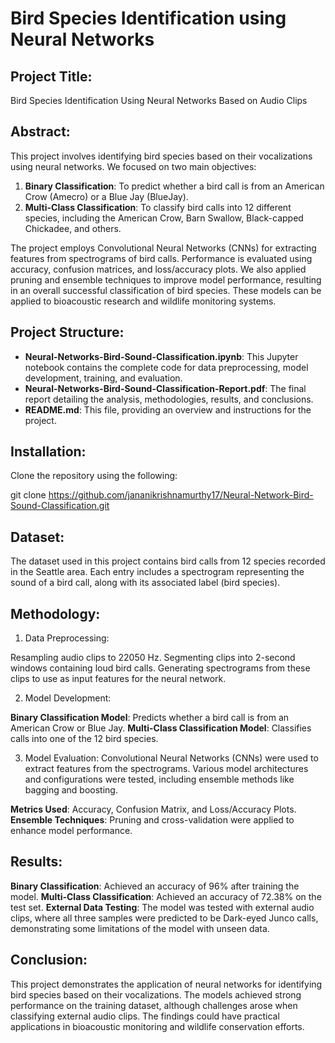 # Bird Species Identification using Neural Networks

## Project Title:
Bird Species Identification Using Neural Networks Based on Audio Clips

## Abstract:
This project involves identifying bird species based on their vocalizations using neural networks. We focused on two main objectives:
1. **Binary Classification**: To predict whether a bird call is from an American Crow (Amecro) or a Blue Jay (BlueJay).
2. **Multi-Class Classification**: To classify bird calls into 12 different species, including the American Crow, Barn Swallow, Black-capped Chickadee, and others.
   
The project employs Convolutional Neural Networks (CNNs) for extracting features from spectrograms of bird calls. Performance is evaluated using accuracy, confusion matrices, and loss/accuracy plots. We also applied pruning and ensemble techniques to improve model performance, resulting in an overall successful classification of bird species. These models can be applied to bioacoustic research and wildlife monitoring systems.

## Project Structure:
- **Neural-Networks-Bird-Sound-Classification.ipynb**: This Jupyter notebook contains the complete code for data preprocessing, model development, training, and evaluation.
- **Neural-Networks-Bird-Sound-Classification-Report.pdf**: The final report detailing the analysis, methodologies, results, and conclusions.
- **README.md**: This file, providing an overview and instructions for the project.

## Installation:
Clone the repository using the following:

git clone https://github.com/jananikrishnamurthy17/Neural-Network-Bird-Sound-Classification.git

## Dataset:
The dataset used in this project contains bird calls from 12 species recorded in the Seattle area. Each entry includes a spectrogram representing the sound of a bird call, along with its associated label (bird species).

## Methodology:
1. Data Preprocessing:

Resampling audio clips to 22050 Hz.
Segmenting clips into 2-second windows containing loud bird calls.
Generating spectrograms from these clips to use as input features for the neural network.

2. Model Development:

**Binary Classification Model**: Predicts whether a bird call is from an American Crow or Blue Jay.
**Multi-Class Classification Model**: Classifies calls into one of the 12 bird species.

3. Model Evaluation:
   Convolutional Neural Networks (CNNs) were used to extract features from the spectrograms. Various model architectures and configurations were tested, including ensemble methods like bagging and boosting.

**Metrics Used**: Accuracy, Confusion Matrix, and Loss/Accuracy Plots.
**Ensemble Techniques**: Pruning and cross-validation were applied to enhance model performance.

## Results:

**Binary Classification**: Achieved an accuracy of 96% after training the model.
**Multi-Class Classification**: Achieved an accuracy of 72.38% on the test set.
**External Data Testing**: The model was tested with external audio clips, where all three samples were predicted to be Dark-eyed Junco calls, demonstrating some limitations of the model with unseen data.

## Conclusion:
This project demonstrates the application of neural networks for identifying bird species based on their vocalizations. The models achieved strong performance on the training dataset, although challenges arose when classifying external audio clips. The findings could have practical applications in bioacoustic monitoring and wildlife conservation efforts.
